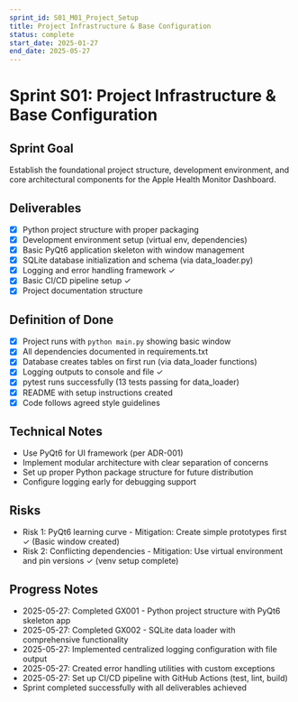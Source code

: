 ```yaml
---
sprint_id: S01_M01_Project_Setup
title: Project Infrastructure & Base Configuration
status: complete
start_date: 2025-01-27
end_date: 2025-05-27
---
```


# Sprint S01: Project Infrastructure & Base Configuration

## Sprint Goal
Establish the foundational project structure, development environment, and core architectural components for the Apple Health Monitor Dashboard.

## Deliverables
- [x] Python project structure with proper packaging
- [x] Development environment setup (virtual env, dependencies)
- [x] Basic PyQt6 application skeleton with window management
- [x] SQLite database initialization and schema (via data_loader.py)
- [x] Logging and error handling framework ✓
- [x] Basic CI/CD pipeline setup ✓
- [x] Project documentation structure

## Definition of Done
- [x] Project runs with `python main.py` showing basic window
- [x] All dependencies documented in requirements.txt
- [x] Database creates tables on first run (via data_loader functions)
- [x] Logging outputs to console and file ✓
- [x] pytest runs successfully (13 tests passing for data_loader)
- [x] README with setup instructions created
- [x] Code follows agreed style guidelines

## Technical Notes
- Use PyQt6 for UI framework (per ADR-001)
- Implement modular architecture with clear separation of concerns
- Set up proper Python package structure for future distribution
- Configure logging early for debugging support

## Risks
- Risk 1: PyQt6 learning curve - Mitigation: Create simple prototypes first ✓ (Basic window created)
- Risk 2: Conflicting dependencies - Mitigation: Use virtual environment and pin versions ✓ (venv setup complete)

## Progress Notes
- 2025-05-27: Completed GX001 - Python project structure with PyQt6 skeleton app
- 2025-05-27: Completed GX002 - SQLite data loader with comprehensive functionality
- 2025-05-27: Implemented centralized logging configuration with file output
- 2025-05-27: Created error handling utilities with custom exceptions
- 2025-05-27: Set up CI/CD pipeline with GitHub Actions (test, lint, build)
- Sprint completed successfully with all deliverables achieved